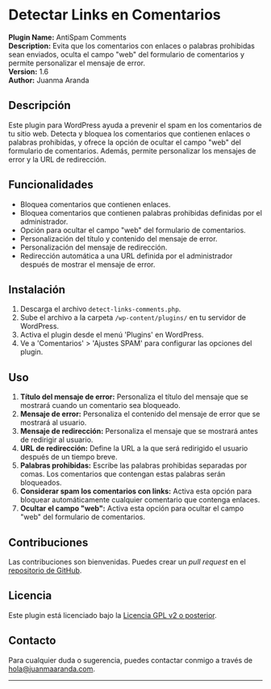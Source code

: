 # Detectar Links en Comentarios

**Plugin Name:** AntiSpam Comments  
**Description:** Evita que los comentarios con enlaces o palabras prohibidas sean enviados, oculta el campo "web" del formulario de comentarios y permite personalizar el mensaje de error.  
**Version:** 1.6  
**Author:** Juanma Aranda

## Descripción

Este plugin para WordPress ayuda a prevenir el spam en los comentarios de tu sitio web. Detecta y bloquea los comentarios que contienen enlaces o palabras prohibidas, y ofrece la opción de ocultar el campo "web" del formulario de comentarios. Además, permite personalizar los mensajes de error y la URL de redirección.

## Funcionalidades

- Bloquea comentarios que contienen enlaces.
- Bloquea comentarios que contienen palabras prohibidas definidas por el administrador.
- Opción para ocultar el campo "web" del formulario de comentarios.
- Personalización del título y contenido del mensaje de error.
- Personalización del mensaje de redirección.
- Redirección automática a una URL definida por el administrador después de mostrar el mensaje de error.

## Instalación

1. Descarga el archivo `detect-links-comments.php`.
2. Sube el archivo a la carpeta `/wp-content/plugins/` en tu servidor de WordPress.
3. Activa el plugin desde el menú 'Plugins' en WordPress.
4. Ve a 'Comentarios' > 'Ajustes SPAM' para configurar las opciones del plugin.

## Uso

1. **Título del mensaje de error:** Personaliza el título del mensaje que se mostrará cuando un comentario sea bloqueado.
2. **Mensaje de error:** Personaliza el contenido del mensaje de error que se mostrará al usuario.
3. **Mensaje de redirección:** Personaliza el mensaje que se mostrará antes de redirigir al usuario.
4. **URL de redirección:** Define la URL a la que será redirigido el usuario después de un tiempo breve.
5. **Palabras prohibidas:** Escribe las palabras prohibidas separadas por comas. Los comentarios que contengan estas palabras serán bloqueados.
6. **Considerar spam los comentarios con links:** Activa esta opción para bloquear automáticamente cualquier comentario que contenga enlaces.
7. **Ocultar el campo "web":** Activa esta opción para ocultar el campo "web" del formulario de comentarios.

## Contribuciones

Las contribuciones son bienvenidas. Puedes crear un *pull request* en el [repositorio de GitHub](https://github.com/JuanmaAranda/antispam_comments).

## Licencia

Este plugin está licenciado bajo la [Licencia GPL v2 o posterior](https://www.gnu.org/licenses/gpl-2.0.html).

## Contacto

Para cualquier duda o sugerencia, puedes contactar conmigo a través de hola@juanmaaranda.com.

---
